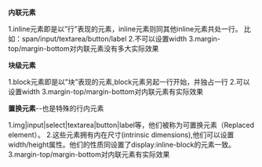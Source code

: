 **内联元素**

1.inline元素即是以”行”表现的元素，inline元素则同其他inline元素共处一行。
  比如：span/input/textarea/button/label
2.不可以设置width
3.margin-top/margin-bottom对内联元素没有多大实际效果

**块级元素**

1.block元素即是以”块”表现的元素,block元素另起一行开始，并独占一行
2.可以设置width
3.margin-top/margin-bottom对内联元素有实际效果

**置换元素**--也是特殊的行内元素

1.img|input|select|textarea|button|label等，他们被称为可置换元素（Replaced element）。
2.这些元素拥有内在尺寸(intrinsic dimensions),他们可以设置width/height属性。他们的性质同设置了display:inline-block的元素一致。
3.margin-top/margin-bottom对内联元素有实际效果
